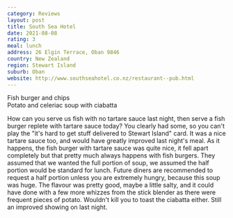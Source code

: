 ```yaml
---
category: Reviews
layout: post
title: South Sea Hotel
date: 2021-08-08
rating: 3
meal: lunch
address: 26 Elgin Terrace, Oban 9846
country: New Zealand
region: Stewart Island
suburb: Oban
website: http://www.southseahotel.co.nz/restaurant--pub.html
---
```

Fish burger and chips  
Potato and celeriac soup with ciabatta  

How can you serve us fish with no tartare sauce last night, then serve a fish burger replete with tartare sauce today? You clearly had some, so you can't play the "it's hard to get stuff delivered to Stewart Island" card. It was a nice tartare sauce too, and would have greatly improved last night's meal. As it happens, the fish burger with tartare sauce was quite nice, it fell apart completely but that pretty much always happens with fish burgers. They assumed that we wanted the full portion of soup, we assumed the half portion would be standard for lunch. Future diners are recommended to request a half portion unless you are extremely hungry, because this soup was huge. The flavour was pretty good, maybe a little salty, and it could have done with a few more whizzes from the stick blender as there were frequent pieces of potato. Wouldn't kill you to toast the ciabatta either. Still an improved showing on last night.
